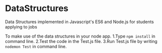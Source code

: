 # DataStructures
Data Structures implemented in Javascript's ES6 and Node.js for students applying to jobs

To make use of the data structures in your node app.
1.Type `npm install` in command line.
2.Test the code in the Test.js file.
3.Run Test.js file by writing `nodemon Test` in command line.
